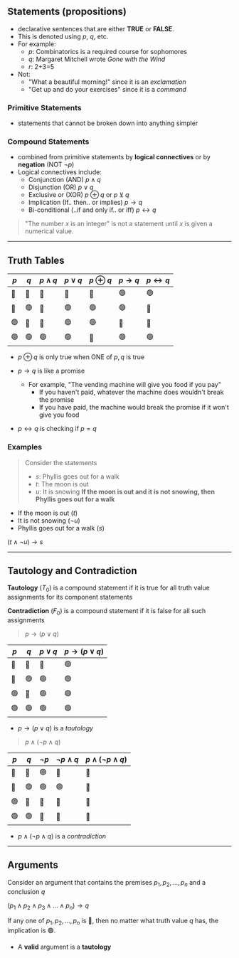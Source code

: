 
## Statements (propositions)
- declarative sentences that are either **TRUE** or **FALSE**.
- This is denoted using $p$, $q$, etc.
- For example:
	- $p$: Combinatorics is a required course for sophomores
	- $q$: Margaret Mitchell wrote *Gone with the Wind*
	- $r$: 2+3=5
- Not:
	- "What a beautiful morning!" since it is an *exclamation*
	- "Get up and do your exercises" since it is a *command*

### Primitive Statements
- statements that cannot be broken down into anything simpler
### Compound Statements
- combined from primitive statements by **logical connectives** or by **negation** (NOT $\lnot p$)
- Logical connectives include:
	- Conjunction (AND) $p\land q$
	- Disjunction (OR) $p\lor q$
	- Exclusive or (XOR) $p\oplus q$ or $p \veebar q$
	- Implication (If.. then.. or implies) $p\rightarrow q$
	- Bi-conditional (..if and only if.. or iff) $p\leftrightarrow q$

> "The number $x$ is an integer" is not a statement until $x$ is given a numerical value.

---

## Truth Tables

| $p$ | $q$ | $p\land q$ | $p \lor q$ | $p \oplus q$ | $p → q$ | $p\leftrightarrow q$ |
| --- | --- | ---------- | ---------- | ------------ | ------- | -------------------- |
| 🔴  | 🔴  | 🔴         | 🔴         | 🔴           | 🟢      | 🟢                   |
| 🔴  | 🟢  | 🔴         | 🟢         | 🟢           | 🟢      | 🔴                   |
| 🟢  | 🔴  | 🔴         | 🟢         | 🟢           | 🔴      | 🔴                   |
| 🟢  | 🟢  | 🟢         | 🟢         | 🔴           | 🟢      | 🟢                   |

- $p \oplus q$ is only true when ONE of $p,q$ is true

- $p\rightarrow q$ is like a promise
	- For example, "The vending machine will give you food if you pay"
		- If you haven't paid, whatever the machine does wouldn't break the promise
		- If you have paid, the machine would break the promise if it won't give you food

- $p \leftrightarrow q$ is checking if $p=q$

### Examples

> Consider the statements
> - $s$: Phyllis goes out for a walk
> - $t$: The moon is out
> - $u$: It is snowing
> **If the moon is out and it is not snowing, then Phyllis goes out for a walk**

- If the moon is out ($t$)
- It is not snowing ($\lnot u$)
- Phyllis goes out for a walk ($s$)

$(t\land \lnot u) \rightarrow s$


---

## Tautology and Contradiction

**Tautology** ($T_0$) is a compound statement if it is true for all truth value assignments for its component statements

**Contradiction** ($F_0$) is a compound statement if it is false for all such assignments


> $p \rightarrow (p \lor q)$

| $p$ | $q$ | $p \lor q$ | $p \rightarrow (p \lor q)$ |
| --- | --- | ---------- | -------------------------- |
| 🔴  | 🔴  | 🔴         | 🟢                         |
| 🔴  | 🟢  | 🟢         | 🟢                         |
| 🟢  | 🔴  | 🟢         | 🟢                         |
| 🟢  | 🟢  | 🟢         | 🟢                         |
-  $p \rightarrow (p \lor q)$ is a *tautology*


> $p \land (\lnot p \land q)$

| $p$ | $q$ | $\lnot p$ | $\lnot p \land q$ | $p \land (\lnot p \land q)$ |
| --- | --- | --------- | ----------------- | --------------------------- |
| 🔴  | 🔴  | 🟢        | 🔴                | 🔴                          |
| 🔴  | 🟢  | 🟢        | 🟢                | 🔴                          |
| 🟢  | 🔴  | 🔴        | 🔴                | 🔴                          |
| 🟢  | 🟢  | 🔴        | 🔴                | 🔴                          |
- $p \land (\lnot p \land q)$ is a *contradiction*


---

## Arguments

Consider an argument that contains the premises $p_1,p_2,\ldots,p_n$ and a conclusion $q$

$(p_1\land p_2 \land p_3 \land \ldots \land p_n) \rightarrow q$

If any one of $p_1,p_2,\ldots,p_n$ is 🔴, then no matter what truth value $q$ has, the implication is 🟢.
- A **valid** argument is a **tautology**